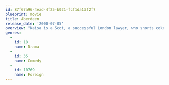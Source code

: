 ```yaml
---
id: 87f67a96-4ead-4f25-b021-fcf1da13f2f7
blueprint: movie
title: Aberdeen
release_date: '2000-07-05'
overview: "Kaisa is a Scot, a successful London lawyer, who snorts coke and has one-night stands with strangers. Her mother calls from Aberdeen with some story begging her to fly to Norway and collect her alcoholic dad whom she hasn't seen in years."
genres:
  -
    id: 18
    name: Drama
  -
    id: 35
    name: Comedy
  -
    id: 10769
    name: Foreign
---
```

